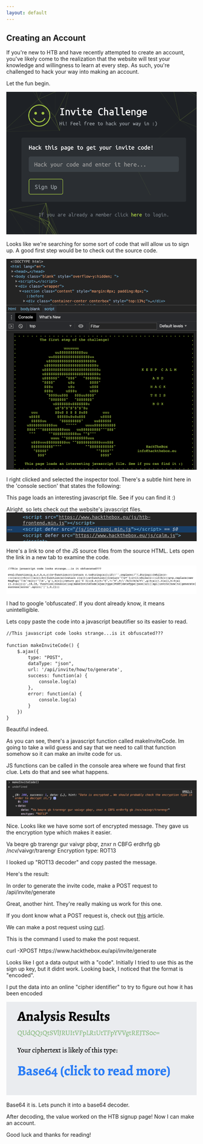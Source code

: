 ```yaml
---
layout: default
---
```


## Creating an Account

If you're new to HTB and have recently attempted to create an account, you've likely come to the realization that the website will test your knowledge and willingness to learn at every step. As such, you're challenged to hack your way into making an account.

Let the fun begin.

<img src="/images/createacc.png">

Looks like we're searching for some sort of code that will allow us to sign up.
A good first step would be to check out the source code.

<img src="/images/firsthint.png">

I right clicked and selected the inspector tool.
There's a subtle hint here in the 'console section' that states the following:
<p class="message">This page loads an interesting javascript file. See if you can find it :)</p>

Alright, so lets check out the website's javascript files. 
<img src="/images/jsfile.png">

Here's a link to one of the JS source files from the source HTML. Lets open the link in a new tab to examine the code.

<img src="/images/js.png">

I had to google 'obfuscated'. If you dont already know, it means unintelligible. 

Lets copy paste the code into a javascript beautifier so its easier to read.


    //This javascript code looks strange...is it obfuscated???

    function makeInviteCode() {
        $.ajax({
            type: "POST",
            dataType: "json",
            url: '/api/invite/how/to/generate',
            success: function(a) {
                console.log(a)
            },
            error: function(a) {
                console.log(a)
            }
        })
    }

Beautiful indeed.

As you can see, there's a javascript function called makeInviteCode. Im going to take a wild guess and say that we need to call that function somehow so it can make an invite code for us.

JS functions can be called in the console area where we found that first clue. Lets do that and see what happens.

<img src="/images/makeinvitecode.png">

Nice. Looks like we have some sort of encrypted message. They gave us the encryption type which makes it easier.

<p class ="message">
  Va beqre gb trarengr gur vaivgr pbqr, znxr n CBFG erdhrfg gb /ncv/vaivgr/trarengr
  Encryption type: ROT13
</p>

I looked up "ROT13 decoder" and copy pasted the message.

Here's the result:
<p class ="message">
  In order to generate the invite code, make a POST request to /api/invite/generate
</p>

Great, another hint. They're really making us work for this one.

If you dont know what a POST request is, check out <a href="https://www.w3schools.com/tags/ref_httpmethods.asp">this</a> article.

We can make a post request using <a href="https://www.geeksforgeeks.org/curl-command-in-linux-with-examples/">curl</a>.

This is the command I used to make the post request.
<p class ="message">
  curl -XPOST https://www.hackthebox.eu/api/invite/generate
</p>

Looks like I got a data output with a "code". Initially I tried to use this as the sign up key, but it didnt work. Looking back, I noticed that the format is "encoded". 

I put the data into an online "cipher identifier" to try to figure out how it has been encoded

<img src="/images/base64.png">


Base64 it is. Lets punch it into a base64 decoder.

After decoding, the value worked on the HTB signup page! Now I can make an account.

Good luck and thanks for reading!





